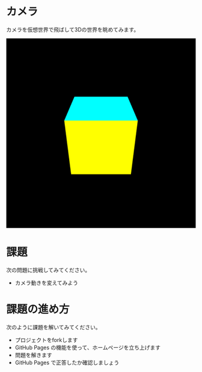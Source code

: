 # カメラ
カメラを仮想世界で飛ばして3Dの世界を眺めてみます。

![結果画像](result.gif)

# 課題
次の問題に挑戦してみてください。

- カメラ動きを変えてみよう

# 課題の進め方
次のように課題を解いてみてください。

- プロジェクトをforkします
- GitHub Pages の機能を使って、ホームページを立ち上げます
- 問題を解きます
- GitHub Pages で正答したか確認しましょう
